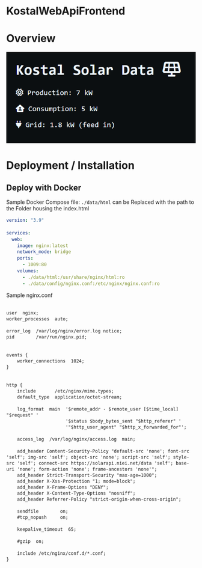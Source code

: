 # KostalWebApiFrontend

# Overview

![Sample Frontend](img/screenshot.png)

# Deployment / Installation

## Deploy with Docker

Sample Docker Compose file:
`./data/html` can be Replaced with the path to the Folder housing the index.html
```yaml
version: "3.9"

services:
  web:
    image: nginx:latest
    network_mode: bridge
    ports:
      - 1009:80
    volumes:
      - ./data/html:/usr/share/nginx/html:ro
      - ./data/config/nginx.conf:/etc/nginx/nginx.conf:ro
```
Sample nginx.conf
```

user  nginx;
worker_processes  auto;

error_log  /var/log/nginx/error.log notice;
pid        /var/run/nginx.pid;


events {
    worker_connections  1024;
}


http {
    include       /etc/nginx/mime.types;
    default_type  application/octet-stream;

    log_format  main  '$remote_addr - $remote_user [$time_local] "$request" '
                      '$status $body_bytes_sent "$http_referer" '
                      '"$http_user_agent" "$http_x_forwarded_for"';

    access_log  /var/log/nginx/access.log  main;

    add_header Content-Security-Policy "default-src 'none'; font-src 'self'; img-src 'self'; object-src 'none'; script-src 'self'; style-src 'self'; connect-src https://solarapi.niei.net/data 'self'; base-uri 'none'; form-action 'none'; frame-ancestors 'none'";
    add_header Strict-Transport-Security "max-age=1000";
    add_header X-Xss-Protection "1; mode=block";
    add_header X-Frame-Options "DENY";
    add_header X-Content-Type-Options "nosniff";
    add_header Referrer-Policy "strict-origin-when-cross-origin";

    sendfile        on;
    #tcp_nopush     on;

    keepalive_timeout  65;

    #gzip  on;

    include /etc/nginx/conf.d/*.conf;
}
```
